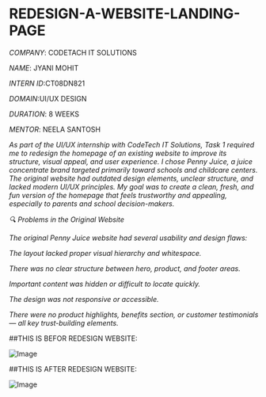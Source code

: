 # REDESIGN-A-WEBSITE-LANDING-PAGE

*COMPANY*: CODETACH IT SOLUTIONS

*NAME*: JYANI MOHIT

*INTERN ID*:CT08DN821

*DOMAIN*:UI/UX DESIGN

*DURATION*: 8 WEEKS

*MENTOR*: NEELA SANTOSH

*As part of the UI/UX internship with CodeTech IT Solutions, Task 1 required me to redesign the homepage of an existing website to improve its structure, visual appeal, and user experience. I chose Penny Juice, a juice concentrate brand targeted primarily toward schools and childcare centers. The original website had outdated design elements, unclear structure, and lacked modern UI/UX principles. My goal was to create a clean, fresh, and fun version of the homepage that feels trustworthy and appealing, especially to parents and school decision-makers.*

*🔍 Problems in the Original Website*

*The original Penny Juice website had several usability and design flaws:*

*The layout lacked proper visual hierarchy and whitespace.*

*There was no clear structure between hero, product, and footer areas.*

*Important content was hidden or difficult to locate quickly.*

*The design was not responsive or accessible.*

*There were no product highlights, benefits section, or customer testimonials — all key trust-building elements.*

##THIS IS BEFOR REDESIGN WEBSITE:

![Image](https://github.com/user-attachments/assets/ad9932cc-4b2a-47df-9b9a-82292238d90e)


##THIS IS AFTER REDESIGN WEBSITE:

![Image](https://github.com/user-attachments/assets/43aa83ec-8a0a-4b2d-aae3-da9606d14d9c)

